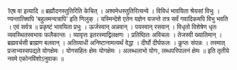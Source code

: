 

  
1एष वा इत्यादि ॥ ब्रह्मौदनस्तुतिरिति केचित् । अश्वमेधस्तुतिरित्यन्ये । विविधं भावयिता श्रेयसां विभुः । ण्यन्तात्क्विपि 'बहुलमन्यत्रापि' इति णिलुक् । यस्मिन्देशे एतेन यज्ञेन यजन्ते तत्र सर्वं गवादिकमपि विभु भवति । एवं सर्वत्र ॥ प्रकृष्टं भावयिता प्रभुः । ऊर्जस्वान् अन्नवान् । पयस्वान् रसवान् । विधृतो विशेषेण धृतः व्यवस्थितस्वभावः फलैकान्तः । व्यावृत्तः इतरस्माद्विलक्षणः । प्रतिष्ठितः अविचलः । तेजस्वी ख्यातिमान् । ब्रह्मवर्चसी ब्राह्मण बलवान् । अतिव्याधी अनिष्टानामत्यर्थं वेद्धा । दीर्घो दीर्घफलः । कॢप्तः संपन्नः । तस्मात् प्रजाभ्यस्सपद्यते योगक्षेमः । योगसहितः क्षेमः योगक्षेमः । अलब्धलाभो योगः, लब्धपरिपालनं क्षेमः ॥
इति तृतीये नवमे एकोनविंशोऽनुवाकः ॥  
